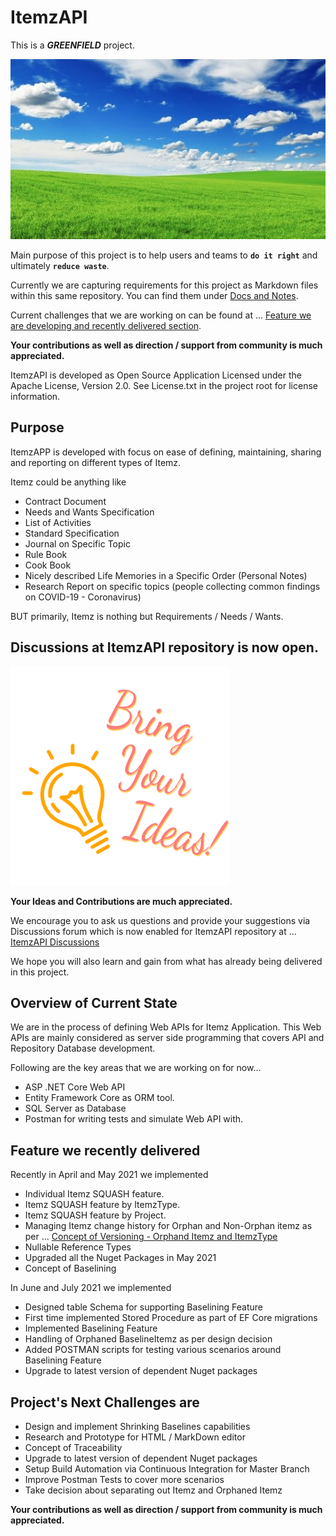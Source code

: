 # ItemzAPI

This is a ***GREENFIELD*** project.

![GreenField Pic](./images/GreenField.jpg)

Main purpose of this project is to help users and teams to **`do it right`** and ultimately **`reduce waste`**.

Currently we are capturing  requirements for this project as Markdown files within this same repository. You can find them under [Docs and Notes](https://github.com/Dharmesh-Shah/ItemzAPI/tree/master/ItemzAPI/01%20Docs%20and%20Notes). 

Current challenges that we are working on can be found at ... [Feature we are developing and recently delivered section](#feature-we-recently-delivered).

**Your contributions as well as direction / support from community is much appreciated.**

ItemzAPI is developed as Open Source Application Licensed under the Apache License, Version 2.0. See License.txt in the project root for license information.

## Purpose

ItemzAPP is developed with focus on ease of defining, maintaining, sharing and reporting on different types of Itemz.

Itemz could be anything like

- Contract Document
- Needs and Wants Specification
- List of Activities
- Standard Specification
- Journal on Specific Topic
- Rule Book
- Cook Book
- Nicely described Life Memories in a Specific Order (Personal Notes)
- Research Report on specific topics (people collecting common findings on COVID-19 - Coronavirus)

BUT primarily, Itemz is nothing but Requirements / Needs / Wants.

## Discussions at ItemzAPI repository is now open.

![Ideas Pic](./images/ideas.png)

**Your Ideas and Contributions are much appreciated.**

We encourage you to ask us questions and provide your suggestions via Discussions forum which is now enabled for ItemzAPI repository at ... [ItemzAPI Discussions](https://github.com/Dharmesh-Shah/ItemzAPI/discussions) 

We hope you will also learn and gain from what has already being delivered in this project.

## Overview of Current State

We are in the process of defining Web APIs for Itemz Application. This Web APIs are mainly considered as server side programming that covers API and Repository  Database development.

Following are the key areas that we are working on for now...

- ASP .NET Core Web API
- Entity Framework Core as ORM tool.
- SQL Server as Database
- Postman for writing tests and simulate Web API with.

## Feature we recently delivered

Recently in April and May 2021 we implemented 

 - Individual Itemz SQUASH feature. 
 - Itemz SQUASH feature by ItemzType.
 - Itemz SQUASH feature by Project.
 - Managing Itemz change history for Orphan and Non-Orphan itemz as per ... [Concept of Versioning - Orphand Itemz and ItemzType](https://github.com/Dharmesh-Shah/ItemzAPI/blob/master/ItemzAPI/01%20Docs%20and%20Notes/Concept-Of-Versioning-Itemz/Concept-Of-Versioning-Itemz.md#what-about-attaching-orphand-itemz-to-itemztype)
 - Nullable Reference Types
 - Upgraded all the Nuget Packages in May 2021
 - Concept of Baselining

In  June and July 2021 we implemented

 - Designed table Schema for supporting Baselining Feature
 - First time implemented Stored Procedure as part of EF Core migrations
 - Implemented Baselining Feature
 - Handling of Orphaned BaselineItemz as per design decision
 - Added POSTMAN scripts for testing various scenarios around Baselining Feature
 - Upgrade to latest version of dependent Nuget packages

## Project's Next Challenges are 

 - Design and implement Shrinking Baselines capabilities
 - Research and Prototype for HTML / MarkDown editor
 - Concept of Traceability
 - Upgrade to latest version of dependent Nuget packages
 - Setup Build Automation via Continuous Integration for Master Branch
 - Improve Postman Tests to cover more scenarios
 - Take decision about separating out Itemz and Orphaned Itemz

**Your contributions as well as direction / support from community is much appreciated.**
